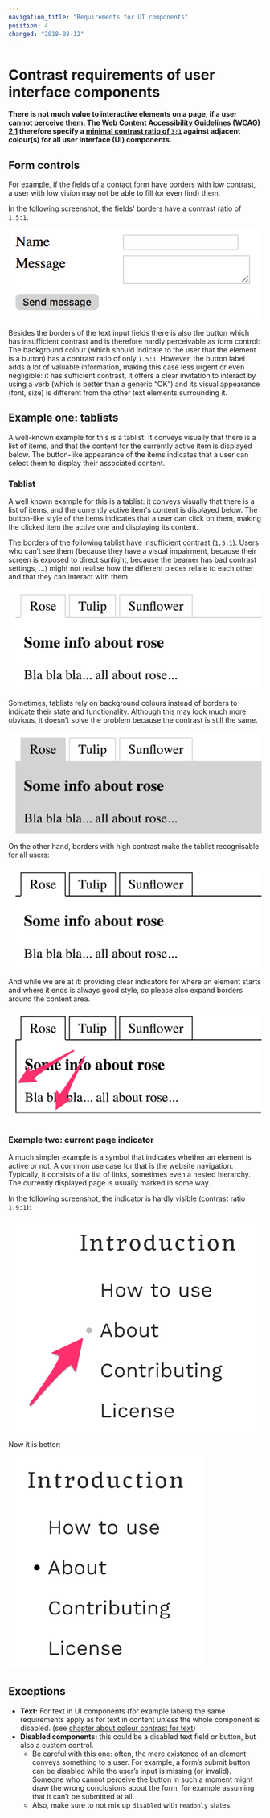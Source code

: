 ```yaml
---
navigation_title: "Requirements for UI components"
position: 4
changed: "2018-08-12"
---
```


# Contrast requirements of user interface components

**There is not much value to interactive elements on a page, if a user cannot perceive them. The [Web Content Accessibility Guidelines (WCAG) 2.1](https://www.w3.org/TR/WCAG21) therefore specify a [minimal contrast ratio of `3:1`](https://www.w3.org/TR/WCAG21/#non-text-contrast) against adjacent colour(s) for all user interface (UI) components.**

## Form controls

For example, if the fields of a contact form have borders with low contrast, a user with low vision may not be able to fill (or even find) them.

In the following screenshot, the fields' borders have a contrast ratio of `1.5:1`.

![Low contrast form](_media/low-contrast-form.png)

Besides the borders of the text input fields there is also the button which has insufficient contrast and is therefore hardly perceivable as form control: The background colour (which should indicate to the user that the element is a button) has a contrast ratio of only `1.5:1`. However, the button label adds a lot of valuable information, making this case less urgent or even negligible: it has sufficient contrast, it offers a clear invitation to interact by using a verb (which is better than a generic “OK”) and its visual appearance (font, size) is different from the other text elements surrounding it.

## Example one: tablists

A well-known example for this is a tablist: It conveys visually that there is a list of items, and that the content for the currently active item is displayed below. The button-like appearance of the items indicates that a user can select them to display their associated content.

### Tablist

A well known example for this is a tablist: it conveys visually that there is a list of items, and the currently active item's content is displayed below. The button-like style of the items indicates that a user can click on them, making the clicked item the active one and displaying its content.

The borders of the following tablist have insufficient contrast (`1.5:1`). Users who can’t see them (because they have a visual impairment, because their screen is exposed to direct sunlight, because the beamer has bad contrast settings, …) might not realise how the different pieces relate to each other and that they can interact with them.

![Low contrast tablist](_media/low-contrast-tablist.png)

Sometimes, tablists rely on background colours instead of borders to indicate their state and functionality. Although this may look much more obvious, it doesn’t solve the problem because the contrast is still the same.

![Low contrast tablist](_media/low-contrast-tablist-with-background.png)

On the other hand, borders with high contrast make the tablist recognisable for all users:

![Low contrast tablist](_media/tablist-with-borders.png)

And while we are at it: providing clear indicators for where an element starts and where it ends is always good style, so please also expand borders around the content area.

![Low contrast tablist](_media/tablist-with-more-borders.png)

### Example two: current page indicator

A much simpler example is a symbol that indicates whether an element is active or not. A common use case for that is the website navigation. Typically, it consists of a list of links, sometimes even a nested hierarchy. The currently displayed page is usually marked in some way.

In the following screenshot, the indicator is hardly visible (contrast ratio `1.9:1`):

![Low contrast active indicator](_media/low-contrast-active-indicator.png)

Now it is better:

![High contrast active indicator](_media/high-contrast-active-indicator.png)

## Exceptions

- **Text:** For text in UI components (for example labels) the same requirements apply as for text in content *unless* the whole component is disabled. (see [chapter about colour contrast for text](/knowledge/colours-and-contrast/text-content/))
- **Disabled components:** this could be a disabled text field or button, but also a custom control.
  - Be careful with this one: often, the mere existence of an element conveys something to a user. For example, a form’s submit button can be disabled while the user’s input is missing (or invalid). Someone who cannot perceive the button in such a moment might draw the wrong conclusions about the form, for example assuming that it can’t be submitted at all.
  - Also, make sure to not mix up `disabled` with `readonly` states.